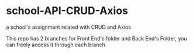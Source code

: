 # school-API-CRUD-Axios
a school's assignment related with CRUD and Axios

This repo has 2 branches for Front End's folder and Back End's Folder, you can freely access it through each branch.

